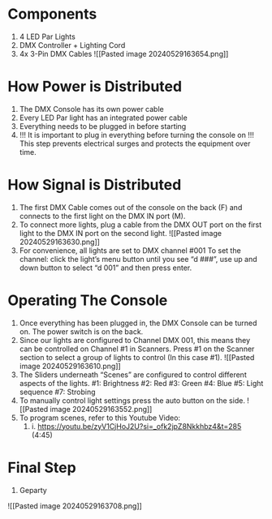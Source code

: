 # Components
1. 4 LED Par Lights
2. DMX Controller + Lighting Cord
3. 4x 3-Pin DMX Cables
![[Pasted image 20240529163654.png]]
# How Power is Distributed
1. The DMX Console has its own power cable
2. Every LED Par light has an integrated power cable
3. Everything needs to be plugged in before starting
4. !!! It is important to plug in everything before turning the console on !!!
	   This step prevents electrical surges and protects the equipment over time.
# How Signal is Distributed
1. The first DMX Cable comes out of the console on the back (F) and connects to the first light on the DMX IN port (M).
2. To connect more lights, plug a cable from the DMX OUT port on the first light to the DMX IN port on the second light.
	   ![[Pasted image 20240529163630.png]]
1. For convenience, all lights are set to DMX channel #001
	   To set the channel: click the light’s menu button until you see “d ###”, use up and down button to select “d 001” and then press enter.
# Operating The Console
1. Once everything has been plugged in, the DMX Console can be turned on. The power switch is on the back.
2. Since our lights are configured to Channel DMX 001, this means they can be controlled on Channel #1 in Scanners.
	   Press #1 on the Scanner section to select a group of lights to control (In this case #1).
	   ![[Pasted image 20240529163610.png]]
1. The Sliders underneath “Scenes” are configured to control different aspects of the lights.
	   #1: Brightness
	   #2: Red
	   #3: Green
	   #4: Blue
	   #5: Light sequence
	   #7: Strobing
4. To manually control light settings press the auto button on the side.
	   ![[Pasted image 20240529163552.png]]
1. To program scenes, refer to this Youtube Video:
	1. i. https://youtu.be/zyV1CjHoJ2U?si=_ofk2jpZ8Nkkhbz4&t=285 (4:45)
# Final Step
1. Geparty

![[Pasted image 20240529163708.png]]